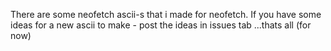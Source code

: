There are some neofetch ascii-s that i made for neofetch.
If you have some ideas for a new ascii to make - post the ideas in issues tab
...thats all (for now)
